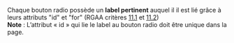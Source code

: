 Chaque bouton radio possède un **label pertinent** auquel il il est lié grâce à leurs attributs "id" et "for" (RGAA critères [11.1](https://accessibilite.public.lu/fr/rgaa4.1/criteres.html) et [11.2](https://accessibilite.public.lu/fr/rgaa4.1/criteres.html))\
**Note** : L’attribut « id » qui lie le label au bouton radio doit être unique dans la page.
